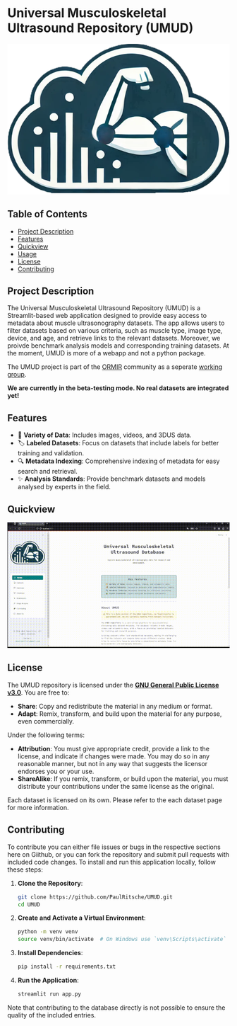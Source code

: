 # Universal Musculoskeletal Ultrasound Repository (UMUD)

![UMUD Logo](webapp/webapp_files/logo.png)

## Table of Contents
- [Project Description](#project-description)
- [Features](#features)
- [Quickview](#quickview)
- [Usage](#usage)
- [License](#license)
- [Contributing](#contributing)


## Project Description

The Universal Musculoskeletal Ultrasound Repository (UMUD) is a Streamlit-based web application designed to provide easy access to metadata about muscle ultrasonography datasets. The app allows users to filter datasets based on various criteria, such as muscle type, image type, device, and age, and retrieve links to the relevant datasets. Moreover, we proivde benchmark analysis models and corresponding training datasets. At the moment, UMUD is more of a webapp and not a python package. 

The UMUD project is part of the [ORMIR](https://www.ormir.org/) community as a seperate [working group](https://www.ormir.org/groups.html#). 

**We are currently in the beta-testing mode. No real datasets are integrated yet!**

## Features

- 📁 **Variety of Data**: Includes images, videos, and 3DUS data.
- 🏷️ **Labeled Datasets**: Focus on datasets that include labels for better training and validation.
- 🔍 **Metadata Indexing**: Comprehensive indexing of metadata for easy search and retrieval.
- ✨ **Analysis Standards**: Provide benchmark datasets and models analysed by experts in the field.

## Quickview

![UMUD Demo](webapp/webapp_files/umud_demo.gif)

## License

The UMUD repository is licensed under the **[GNU General Public License v3.0](https://www.gnu.org/licenses/gpl-3.0.en.html)**. You are free to:
- **Share**: Copy and redistribute the material in any medium or format.
- **Adapt**: Remix, transform, and build upon the material for any purpose, even commercially.

Under the following terms:
- **Attribution**: You must give appropriate credit, provide a link to the license, and indicate if changes were made. You may do so in any reasonable manner, but not in any way that suggests the licensor endorses you or your use.
- **ShareAlike**: If you remix, transform, or build upon the material, you must distribute your contributions under the same license as the original.

Each dataset is licensed on its own. Please refer to the each dataset page for more information. 


## Contributing

To contribute you can either file issues or bugs in the respective sections here on Giithub, or you can fork the repository and submit pull requests with included code changes.
To install and run this application locally, follow these steps:

1. **Clone the Repository**:
    ```bash
    git clone https://github.com/PaulRitsche/UMUD.git
    cd UMUD
    ```

2. **Create and Activate a Virtual Environment**:
    ```bash
    python -m venv venv
    source venv/bin/activate  # On Windows use `venv\Scripts\activate`
    ```

3. **Install Dependencies**:
    ```bash
    pip install -r requirements.txt
    ```

4. **Run the Application**:
    ```bash
    streamlit run app.py
    ```
Note that contributing to the database directly is not possible to ensure the quality of the included entries.
